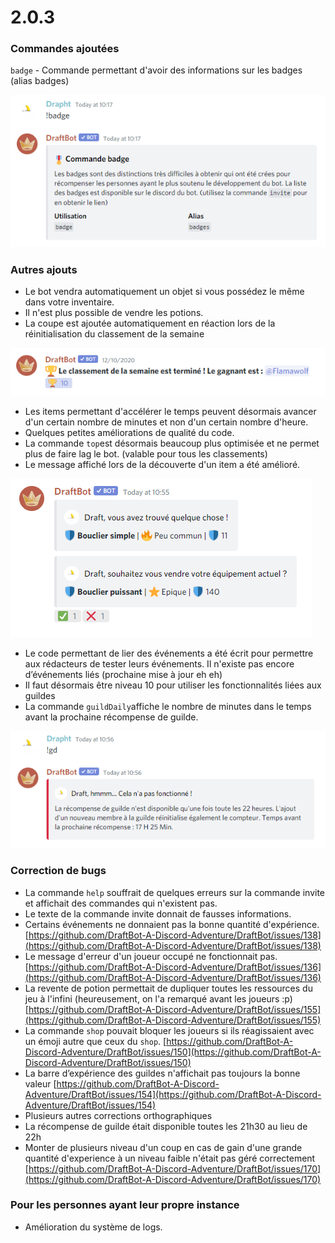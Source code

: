 # 2.0.3

###  Commandes ajoutées 

`badge` - Commande permettant d'avoir des informations sur les badges \(alias badges\)

![Exemple de la commande badge](../.gitbook/assets/image.png)

###  Autres ajouts 

* Le bot vendra automatiquement un objet si vous possédez le même dans votre inventaire.
* Il n'est plus possible de vendre les potions.
* La coupe est ajoutée automatiquement en réaction lors de la réinitialisation du classement de la semaine

![DraftBot ajoute la r&#xE9;action automatiquement](../.gitbook/assets/image%20%281%29.png)

* Les items permettant d'accélérer le temps peuvent désormais avancer d'un certain nombre de minutes et non d'un certain nombre d'heure.
* Quelques petites améliorations de qualité du code.
* La commande `top`est désormais beaucoup plus optimisée et ne permet plus de faire lag le bot. \(valable pour tous les classements\)
* Le message affiché lors de la découverte d'un item a été amélioré.

![Le nouveau message de r&#xE9;ception d&apos;un objet](../.gitbook/assets/image%20%282%29.png)

* Le code permettant de lier des événements a été écrit pour permettre aux rédacteurs de tester leurs événements. Il n'existe pas encore d’événements liés \(prochaine mise à jour eh eh\)
* Il faut désormais être niveau 10 pour utiliser les fonctionnalités liées aux guildes
* La commande `guildDaily`affiche le nombre de minutes dans le temps avant la prochaine récompense de guilde.

![](../.gitbook/assets/image%20%283%29.png)

###  Correction de bugs 

* La commande `help` souffrait de quelques erreurs sur la commande invite et affichait des commandes qui n'existent pas.
* Le texte de la commande invite donnait de fausses informations.
* Certains événements ne donnaient pas la bonne quantité d'expérience. [https://github.com/DraftBot-A-Discord-Adventure/DraftBot/issues/138](https://github.com/DraftBot-A-Discord-Adventure/DraftBot/issues/138)
* Le message d'erreur d'un joueur occupé ne fonctionnait pas. [https://github.com/DraftBot-A-Discord-Adventure/DraftBot/issues/136](https://github.com/DraftBot-A-Discord-Adventure/DraftBot/issues/136)
* La revente de potion permettait de dupliquer toutes les ressources du jeu à l'infini \(heureusement, on l'a remarqué avant les joueurs :p\) [https://github.com/DraftBot-A-Discord-Adventure/DraftBot/issues/155](https://github.com/DraftBot-A-Discord-Adventure/DraftBot/issues/155)
* La commande `shop` pouvait bloquer les joueurs si ils réagissaient avec un émoji autre que ceux du `shop`. [https://github.com/DraftBot-A-Discord-Adventure/DraftBot/issues/150](https://github.com/DraftBot-A-Discord-Adventure/DraftBot/issues/150)
* La barre d’expérience des guildes n'affichait pas toujours la bonne valeur [https://github.com/DraftBot-A-Discord-Adventure/DraftBot/issues/154](https://github.com/DraftBot-A-Discord-Adventure/DraftBot/issues/154)
* Plusieurs autres corrections orthographiques
* La récompense de guilde était disponible toutes les 21h30 au lieu de 22h
* Monter de plusieurs niveau d'un coup en cas de gain d'une grande quantité d'experience à un niveau faible n'était pas géré correctement [https://github.com/DraftBot-A-Discord-Adventure/DraftBot/issues/170](https://github.com/DraftBot-A-Discord-Adventure/DraftBot/issues/170)

### Pour les personnes ayant leur propre instance

* Amélioration du système de logs.

